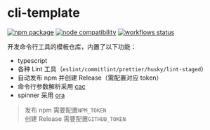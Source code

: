 # cli-template

<p align="left">
<a href="https://npmjs.com/package/sync-npm-mirror"><img src="https://img.shields.io/npm/v/cli-template.svg" alt="npm package"></a>
<a href="https://nodejs.org/en/about/releases/"><img src="https://img.shields.io/node/v/cli-template.svg" alt="node compatibility"></a>
<a href="https://github.com/champkeh/cli-template/actions/workflows/publish-and-release.yml"><img src="https://github.com/champkeh/cli-template/actions/workflows/publish-and-release.yml/badge.svg" alt="workflows status"></a>
</p>

开发命令行工具的模板仓库，内置了以下功能：

- typescript
- 各种 Lint 工具（`eslint/commitlint/prettier/husky/lint-staged`）
- 自动发布 npm 并创建 Release（需配置对应 token）
- 命令行参数解析采用 [cac](https://github.com/cacjs/cac#readme)
- spinner 采用 [ora](https://github.com/sindresorhus/ora#readme)

> 发布 npm 需要配置`NPM_TOKEN`<br/>
> 创建 Release 需要配置`GITHUB_TOKEN`
